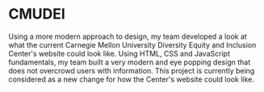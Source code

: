 # CMUDEI

Using a more modern approach to design, my team developed a look at what the current Carnegie Mellon University Diversity Equity and Inclusion Center's website could look like. Using HTML, CSS and JavaScript fundamentals, my team built a very modern and eye popping design that does not overcrowd users with information. This project is currently being considered as a new change for how the Center's website could look like.
